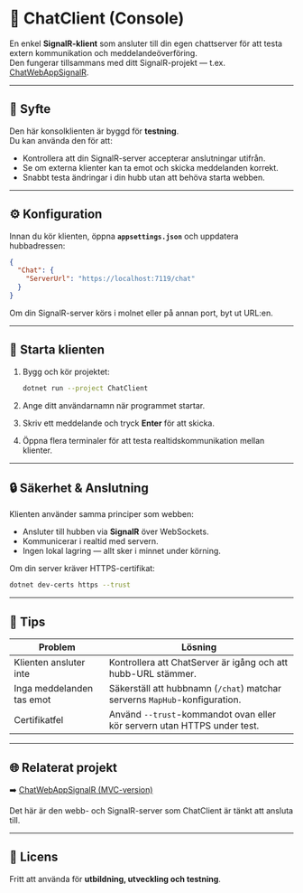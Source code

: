 # 💬 ChatClient (Console)

En enkel **SignalR-klient** som ansluter till din egen chattserver för att testa extern kommunikation och meddelandeöverföring.  
Den fungerar tillsammans med ditt SignalR-projekt — t.ex. [ChatWebAppSignalR](https://github.com/Boundless-State/ChatWebAppSignalR).

---

## 🧩 Syfte

Den här konsolklienten är byggd för **testning**.  
Du kan använda den för att:
- Kontrollera att din SignalR-server accepterar anslutningar utifrån.
- Se om externa klienter kan ta emot och skicka meddelanden korrekt.
- Snabbt testa ändringar i din hubb utan att behöva starta webben.

---

## ⚙️ Konfiguration

Innan du kör klienten, öppna **`appsettings.json`** och uppdatera hubbadressen:

```json
{
  "Chat": {
    "ServerUrl": "https://localhost:7119/chat"
  }
}
```

Om din SignalR-server körs i molnet eller på annan port, byt ut URL:en.

---

## 🚀 Starta klienten

1. Bygg och kör projektet:

   ```bash
   dotnet run --project ChatClient
   ```

2. Ange ditt användarnamn när programmet startar.

3. Skriv ett meddelande och tryck **Enter** för att skicka.

4. Öppna flera terminaler för att testa realtidskommunikation mellan klienter.

---

## 🔒 Säkerhet & Anslutning

Klienten använder samma principer som webben:
- Ansluter till hubben via **SignalR** över WebSockets.
- Kommunicerar i realtid med servern.
- Ingen lokal lagring — allt sker i minnet under körning.

Om din server kräver HTTPS-certifikat:
```bash
dotnet dev-certs https --trust
```

---

## 🧠 Tips

| Problem | Lösning |
|----------|----------|
| Klienten ansluter inte | Kontrollera att ChatServer är igång och att hubb-URL stämmer. |
| Inga meddelanden tas emot | Säkerställ att hubbnamn (`/chat`) matchar serverns `MapHub`-konfiguration. |
| Certifikatfel | Använd `--trust`-kommandot ovan eller kör servern utan HTTPS under test. |

---


## 🌐 Relaterat projekt

➡️ [ChatWebAppSignalR (MVC-version)](https://github.com/Boundless-State/ChatWebAppSignalR)

Det här är den webb- och SignalR-server som ChatClient är tänkt att ansluta till.

---

## 📄 Licens

Fritt att använda för **utbildning, utveckling och testning**.
